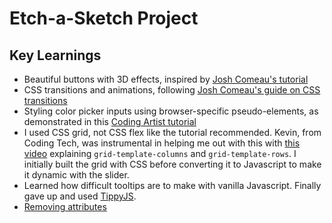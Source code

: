 # Etch-a-Sketch Project

## Key Learnings

- Beautiful buttons with 3D effects, inspired by [Josh Comeau's tutorial](https://www.joshwcomeau.com/animation/3d-button/)
- CSS transitions and animations, following [Josh Comeau's guide on CSS transitions](https://www.joshwcomeau.com/animation/css-transitions/)
- Styling color picker inputs using browser-specific pseudo-elements, as demonstrated in this [Coding Artist tutorial](https://codingartistweb.com/2021/09/styling-input-type-color-pure-css-tutorial/)
- I used CSS grid, not CSS flex like the tutorial recommended. Kevin, from Coding Tech, was instrumental in helping me out with this with [this video](https://www.youtube.com/watch?v=5GGhOJWlVfM&t=733s&ab_channel=CodingTech) explaining `grid-template-columns` and `grid-template-rows`. I initially built the grid with CSS before converting it to Javascript to make it dynamic with the slider.
- Learned how difficult tooltips are to make with vanilla Javascript. Finally gave up and used [TippyJS](https://github.com/atomiks/tippyjs).
- [Removing attributes](https://www.javascripttutorial.net/javascript-dom/javascript-removeattribute/)  